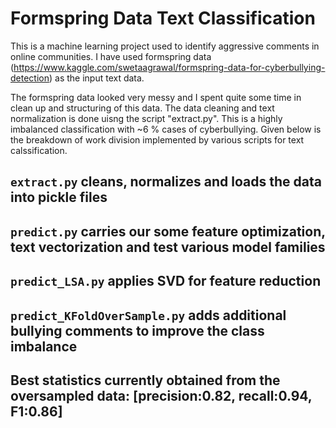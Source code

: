 # Formspring Data Text Classification
This is a machine learning project used to identify aggressive comments in online communities. I have used formspring data (https://www.kaggle.com/swetaagrawal/formspring-data-for-cyberbullying-detection) as the input text data. 

The formspring data looked very messy and I spent quite some time in clean up and structuring of this data. The data cleaning and text normalization is done uisng the script "extract.py". This is a highly imbalanced classification with ~6 % cases of cyberbullying. Given below is the breakdown of work division implemented by various scripts for text calssification.

## `extract.py` cleans, normalizes and loads the data into pickle files

## `predict.py` carries our some feature optimization, text vectorization and test various model families

## `predict_LSA.py` applies SVD for feature reduction

## `predict_KFoldOverSample.py` adds additional bullying comments to improve the class imbalance 

## Best statistics currently obtained from the oversampled data: [precision:0.82, recall:0.94, F1:0.86] 
